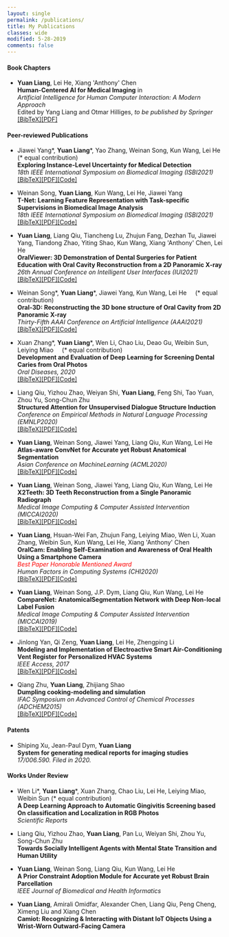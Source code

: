 ```yaml
---
layout: single
permalink: /publications/
title: My Publications
classes: wide
modified: 5-28-2019
comments: false
---
```



#### Book Chapters
+ **Yuan Liang**, Lei He, Xiang 'Anthony' Chen\
  **Human-Centered AI for Medical Imaging** in\
  *Artificial Intelligence for Human Computer Interaction: A Modern Approach*\
  Edited by Yang Liang and Otmar Hilliges, *to be published by Springer*\
  [[BibTeX]]()[[PDF]]()

#### Peer-reviewed Publications

+ Jiawei Yang\*, **Yuan Liang**\*, Yao Zhang, Weinan Song, Kun Wang, Lei He (\* equal contribution)\
  **Exploring Instance-Level Uncertainty for Medical Detection**\
  *18th IEEE International Symposium on Biomedical Imaging (ISBI2021)*\
  [[BibTeX]]()[[PDF]](https://arxiv.org/abs/2012.12880)[[Code]]()

+ Weinan Song, **Yuan Liang**, Kun Wang, Lei He, Jiawei Yang\
  **T-Net: Learning Feature Representation with Task-specific Supervisions in Biomedical Image Analysis**\
  *18th IEEE International Symposium on Biomedical Imaging (ISBI2021)*\
  [[BibTeX]]()[[PDF]](https://arxiv.org/abs/2002.08406)[[Code]]()

+ **Yuan Liang**, Liang Qiu, Tiancheng Lu, Zhujun Fang, Dezhan Tu, Jiawei Yang, Tiandong Zhao, Yiting Shao, Kun Wang, Xiang 'Anthony' Chen, Lei He\
  **OralViewer: 3D Demonstration of Dental Surgeries for Patient Education with Oral Cavity Reconstruction from a 2D Panoramic X-ray**\
  *26th Annual Conference on Intelligent User Interfaces (IUI2021)*\
  [[BibTeX]]()[[PDF]](https://arxiv.org/abs/2101.00098)[[Code]]()

+ Weinan Song\*, **Yuan Liang**\*, Jiawei Yang, Kun Wang, Lei He  &nbsp;&nbsp;&nbsp; (\* equal contribution)\
  **Oral-3D: Reconstructing the 3D bone structure of Oral Cavity from 2D Panoramic X-ray**\
  *Thirty-Fifth AAAI Conference on Artificial Intelligence (AAAI2021)*\
  [[BibTeX]](https://scholar.googleusercontent.com/scholar.bib?q=info:9TDprWDv1I8J:scholar.google.com/&output=citation&scisdr=CgUCzfEXEMz46icHO4Q:AAGBfm0AAAAAX9wCI4Q1H-bACcDn6ZK4lklWdnrCCuzs&scisig=AAGBfm0AAAAAX9wCI-OSt-8j6rqOomMQv4_OMPBMPgPE&scisf=4&ct=citation&cd=-1&hl=en)[[PDF]](https://arxiv.org/abs/2003.08413)[[Code]]()

+ Xuan Zhang\*, **Yuan Liang**\*, Wen Li, Chao Liu, Deao Gu, Weibin Sun, Leiying Miao  &nbsp;&nbsp;&nbsp; (\* equal contribution)\
  **Development and Evaluation of Deep Learning for Screening Dental Caries from Oral Photos**\
  *Oral Diseases, 2020*\
  [[BibTeX]](https://scholar.googleusercontent.com/scholar.bib?q=info:7GCm33B8i4kJ:scholar.google.com/&output=citation&scisdr=CgUCzfEXEMz46iD3pOI:AAGBfm0AAAAAX9vyvOKYA-vOej5YrSx8KdmMv322NMRf&scisig=AAGBfm0AAAAAX9vyvKwPBwi-8srDlLPqNWv3kaGVKI4A&scisf=4&ct=citation&cd=-1&hl=en)[[PDF]]()[[Code]](https://github.com/liangyuandg/DLCariesScreen)

+ Liang Qiu, Yizhou Zhao, Weiyan Shi, **Yuan Liang**, Feng Shi, Tao Yuan, Zhou Yu, Song-Chun Zhu\
  **Structured Attention for Unsupervised Dialogue Structure Induction**\
  *Conference on Empirical Methods in Natural Language Processing (EMNLP2020)*\
  [[BibTeX]](https://scholar.googleusercontent.com/scholar.bib?q=info:6qDefyfPX_sJ:scholar.google.com/&output=citation&scisdr=CgUCzfEXEMz46iDxA-c:AAGBfm0AAAAAX9v0G-dOYq8naEokAa4zWN1OSERm2D4S&scisig=AAGBfm0AAAAAX9v0G9iG2MIjwrkLzUUyYxz0hDgOOYEX&scisf=4&ct=citation&cd=-1&hl=en)[[PDF]]()[[Code]]()

+ **Yuan Liang**, Weinan Song, Jiawei Yang, Liang Qiu, Kun Wang, Lei He\
  **Atlas-aware ConvNet for Accurate yet Robust Anatomical Segmentation**\
  *Asian Conference on MachineLearning (ACML2020)*\
  [[BibTeX]](https://scholar.googleusercontent.com/scholar.bib?q=info:eIwwkeVOozYJ:scholar.google.com/&output=citation&scisdr=CgUCzfEXEMz46iDwN5Y:AAGBfm0AAAAAX9v1L5Z1gpbeobzntn_c3FFsv06ubk2W&scisig=AAGBfm0AAAAAX9v1LzyjkkaxCfzEtg2sMEEip7KD0VbA&scisf=4&ct=citation&cd=-1&hl=en)[[PDF]]()[[Code]]()

+ **Yuan Liang**, Weinan Song, Jiawei Yang, Liang Qiu, Kun Wang, Lei He\
  **X2Teeth: 3D Teeth Reconstruction from a Single Panoramic Radiograph**\
  *Medical Image Computing & Computer Assisted Intervention (MICCAI2020)*\
  [[BibTeX]](https://scholar.googleusercontent.com/scholar.bib?q=info:tokBHckJqdUJ:scholar.google.com/&output=citation&scisdr=CgUCzfEXEMz46iDwmAc:AAGBfm0AAAAAX9v1gAd2cBKK-iQiSE0t3r1PpRb9NDkI&scisig=AAGBfm0AAAAAX9v1gBmRn33WLpbaozLm_nJo77UAKKif&scisf=4&ct=citation&cd=-1&hl=en)[[PDF]]()[[Code]]()

+ **Yuan Liang**, Hsuan-Wei Fan, Zhujun Fang, Leiying Miao, Wen Li, Xuan Zhang, Weibin Sun, Kun Wang, Lei He, Xiang 'Anthony' Chen\
  **OralCam: Enabling Self-Examination and Awareness of Oral Health Using a Smartphone Camera**\
  *<span style="color:red">Best Paper Honorable Mentioned Award</span>*\
  *Human Factors in Computing Systems (CHI2020)*\
  [[BibTeX]](https://scholar.googleusercontent.com/scholar.bib?q=info:SfUqyU4XngYJ:scholar.google.com/&output=citation&scisdr=CgUCzfEXEMz46iDzGy0:AAGBfm0AAAAAX9v2Ay21gbel2E1qeFfKwkPwZD85Jm57&scisig=AAGBfm0AAAAAX9v2A8sHJbdr4NbETKAG6lw58J-3GW4N&scisf=4&ct=citation&cd=-1&hl=en)[[PDF]]()[[Code]]()

+ **Yuan Liang**, Weinan Song, J.P. Dym, Liang Qiu, Kun Wang, Lei He\
  **CompareNet: AnatomicalSegmentation Network with Deep Non-local Label Fusion**\
  *Medical Image Computing & Computer Assisted Intervention (MICCAI2019)*\
  [[BibTeX]](https://scholar.googleusercontent.com/scholar.bib?q=info:5P-BWLByOxEJ:scholar.google.com/&output=citation&scisdr=CgUCzfEXEMz46iD-mPA:AAGBfm0AAAAAX9v7gPALhwt0E0HbhkFfu4KGXIPKStaA&scisig=AAGBfm0AAAAAX9v7gEisG0o5mJ_gaRVvZJDA4-Z9gvf5&scisf=4&ct=citation&cd=-1&hl=en)[[PDF]]()[[Code]]()

+ Jinlong Yan, Qi Zeng, **Yuan Liang**, Lei He, Zhengping Li\
  **Modeling and Implementation of Electroactive Smart Air-Conditioning Vent Register for Personalized HVAC Systems**\
  *IEEE Access, 2017*\
  [[BibTeX]](https://scholar.googleusercontent.com/scholar.bib?q=info:87gNVB17bfcJ:scholar.google.com/&output=citation&scisdr=CgUCzfEXEMz46iD-6Mk:AAGBfm0AAAAAX9v78MnYxSfTXQqSqEayfA3sB7gxDz9l&scisig=AAGBfm0AAAAAX9v78EIBnkCZOpFwz1N_onLIsE2aC97d&scisf=4&ct=citation&cd=-1&hl=en)[[PDF]]()[[Code]]()

+ Qiang Zhu, **Yuan Liang**, Zhijiang Shao\
  **Dumpling cooking-modeling and simulation**\
  *IFAC Symposium on Advanced Control of Chemical Processes (ADCHEM2015)*\
  [[BibTeX]](https://scholar.googleusercontent.com/scholar.bib?q=info:YJjObZfyAkEJ:scholar.google.com/&output=citation&scisdr=CgUCzfEXEMz46iD5gxY:AAGBfm0AAAAAX9v8mxZP5igiq-B8Y-oSQ1j8r6PKnkoc&scisig=AAGBfm0AAAAAX9v8m9aZ1WeUWDqXpkPUiLkAMuksYc1q&scisf=4&ct=citation&cd=-1&hl=en)[[PDF]]()[[Code]]()



#### Patents
+ Shiping Xu, Jean-Paul Dym, **Yuan Liang**\
  **System for generating medical reports for imaging studies**\
  *17/006.590. Filed in 2020.*

#### Works Under Review
+ Wen Li\*, **Yuan Liang**\*, Xuan Zhang, Chao Liu, Lei He, Leiying Miao, Weibin Sun (\* equal contribution)\
  **A Deep Learning Approach to Automatic Gingivitis Screening based On classification and Localization in RGB Photos**\
  *Scientific Reports*

+ Liang Qiu, Yizhou Zhao, **Yuan Liang**, Pan Lu, Weiyan Shi, Zhou Yu, Song-Chun Zhu\
  **Towards Socially Intelligent Agents with Mental State Transition and Human Utility**

+ **Yuan Liang**, Weinan Song, Liang Qiu, Kun Wang, Lei He\
  **A Prior Constraint Adoption Module for Accurate yet Robust Brain Parcellation**\
  *IEEE Journal of Biomedical and Health Informatics*

+ **Yuan Liang**, Amirali Omidfar, Alexander Chen, Liang Qiu, Peng Cheng, Ximeng Liu and Xiang Chen\
  **Camiot: Recognizing & Interacting with Distant IoT Objects Using a Wrist-Worn Outward-Facing Camera**
